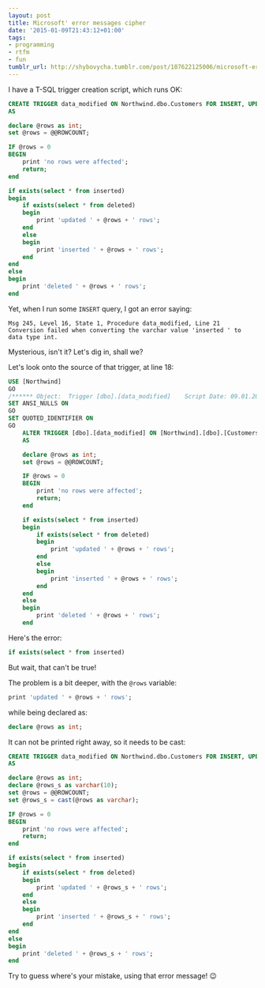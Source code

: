 ```yaml
---
layout: post
title: Microsoft' error messages cipher
date: '2015-01-09T21:43:12+01:00'
tags:
- programming
- rtfm
- fun
tumblr_url: http://shybovycha.tumblr.com/post/107622125006/microsoft-error-messages-cipher
---
```


I have a T-SQL trigger creation script, which runs OK:

```sql
CREATE TRIGGER data_modified ON Northwind.dbo.Customers FOR INSERT, UPDATE, DELETE
AS

declare @rows as int;
set @rows = @@ROWCOUNT;

IF @rows = 0
BEGIN
    print 'no rows were affected';
    return;
end

if exists(select * from inserted)
begin
    if exists(select * from deleted)
    begin
        print 'updated ' + @rows + ' rows';
    end
    else
    begin
        print 'inserted ' + @rows + ' rows';
    end
end
else
begin
    print 'deleted ' + @rows + ' rows';
end
```

Yet, when I run some `INSERT` query, I got an error saying:

```
Msg 245, Level 16, State 1, Procedure data_modified, Line 21
Conversion failed when converting the varchar value 'inserted ' to data type int.
```

Mysterious, isn't it? Let's dig in, shall we?

<!--more-->

Let's look onto the source of that trigger, at line 18:

```sql
USE [Northwind]
GO
/****** Object:  Trigger [dbo].[data_modified]    Script Date: 09.01.2015 18:18:14 ******/
SET ANSI_NULLS ON
GO
SET QUOTED_IDENTIFIER ON
GO
    ALTER TRIGGER [dbo].[data_modified] ON [Northwind].[dbo].[Customers] FOR INSERT, UPDATE, DELETE
    AS

    declare @rows as int;
    set @rows = @@ROWCOUNT;

    IF @rows = 0
    BEGIN
        print 'no rows were affected';
        return;
    end

    if exists(select * from inserted)
    begin
        if exists(select * from deleted)
        begin
            print 'updated ' + @rows + ' rows';
        end
        else
        begin
            print 'inserted ' + @rows + ' rows';
        end
    end
    else
    begin
        print 'deleted ' + @rows + ' rows';
    end
```

Here's the error:

```sql
if exists(select * from inserted)
```

But wait, that can't be true!

The problem is a bit deeper, with the `@rows` variable:

```sql
print 'updated ' + @rows + ' rows';
```

while being declared as:

```sql
declare @rows as int;
```

It can not be printed right away, so it needs to be cast:

```sql
CREATE TRIGGER data_modified ON Northwind.dbo.Customers FOR INSERT, UPDATE, DELETE
AS

declare @rows as int;
declare @rows_s as varchar(10);
set @rows = @@ROWCOUNT;
set @rows_s = cast(@rows as varchar);

IF @rows = 0
BEGIN
    print 'no rows were affected';
    return;
end

if exists(select * from inserted)
begin
    if exists(select * from deleted)
    begin
        print 'updated ' + @rows_s + ' rows';
    end
    else
    begin
        print 'inserted ' + @rows_s + ' rows';
    end
end
else
begin
    print 'deleted ' + @rows_s + ' rows';
end
```

Try to guess where's your mistake, using that error message! 😉
